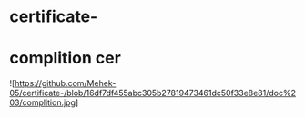 # certificate-
# complition cer

![https://github.com/Mehek-05/certificate-/blob/16df7df455abc305b27819473461dc50f33e8e81/doc%203/complition.jpg]
